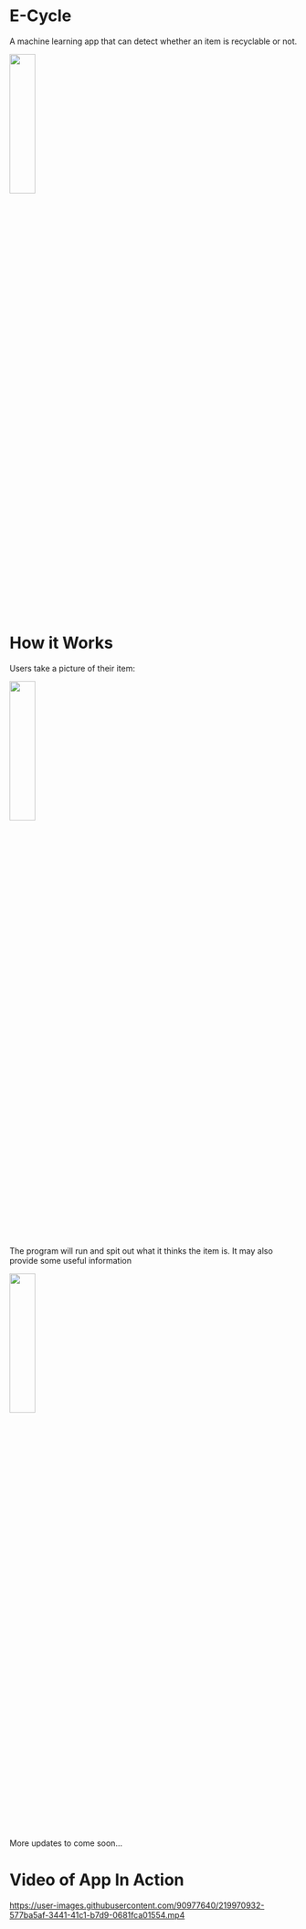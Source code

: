 # E-Cycle

A machine learning app that can detect whether an item is recyclable or not.

<img src="https://user-images.githubusercontent.com/90977640/217628027-b6bc69f4-c520-4d25-998e-fef4a09ce9e0.PNG" width=30% height=25%>

# How it Works

Users take a picture of their item:

<img src="https://user-images.githubusercontent.com/90977640/217628420-b37dbcaa-18ca-4a09-9f3b-54e3bda629b0.PNG" width=30% height=25%>

The program will run and spit out what it thinks the item is. It may also provide some useful information

<img src="https://user-images.githubusercontent.com/90977640/217628468-6a1a9960-91d5-4004-939e-d581d7892129.PNG" width=30% height=25%>

More updates to come soon...

# Video of App In Action


https://user-images.githubusercontent.com/90977640/219970932-577ba5af-3441-41c1-b7d9-0681fca01554.mp4

